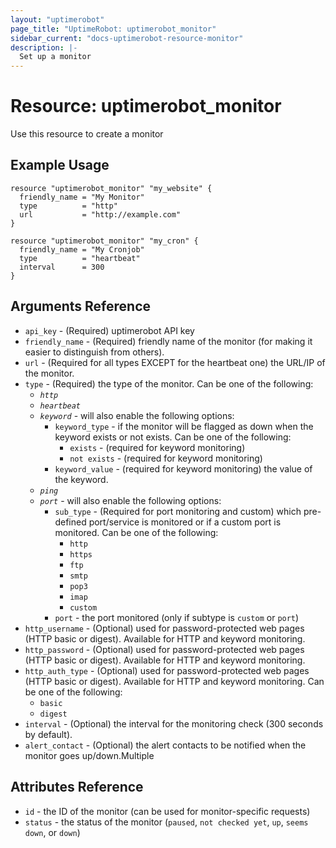 ```yaml
---
layout: "uptimerobot"
page_title: "UptimeRobot: uptimerobot_monitor"
sidebar_current: "docs-uptimerobot-resource-monitor"
description: |-
  Set up a monitor
---
```


# Resource: uptimerobot_monitor

Use this resource to create a monitor

## Example Usage

```hcl
resource "uptimerobot_monitor" "my_website" {
  friendly_name = "My Monitor"
  type          = "http"
  url           = "http://example.com"
}

resource "uptimerobot_monitor" "my_cron" {
  friendly_name = "My Cronjob"
  type          = "heartbeat"
  interval      = 300
}
```

## Arguments Reference

* `api_key` - (Required) uptimerobot API key
* `friendly_name` - (Required) friendly name of the monitor (for making it easier to distinguish from others).
* `url` - (Required for all types EXCEPT for the heartbeat one) the URL/IP of the monitor.
* `type` - (Required) the type of the monitor. Can be one of the following:
  - *`http`*
  - *`heartbeat`*
  - *`keyword`* - will also enable the following options:
    - `keyword_type` - if the monitor will be flagged as down when the keyword exists or not exists. Can be one of the following:
      - `exists` -  (required for keyword monitoring)
      - `not exists` -  (required for keyword monitoring)  
    - `keyword_value` -  (required for keyword monitoring) the value of the keyword.
  - *`ping`*
  - *`port`* - will also enable the following options:
    - `sub_type` - (Required for port monitoring and custom) which pre-defined port/service is monitored or if a custom port is monitored. Can be one of the following:
      - `http`
      - `https`
      - `ftp`
      - `smtp`
      - `pop3`
      - `imap`
      - `custom`
    - `port` - the port monitored (only if subtype is `custom` or `port`)
* `http_username` - (Optional) used for password-protected web pages (HTTP basic or digest). Available for HTTP and keyword monitoring.
* `http_password` - (Optional) used for password-protected web pages (HTTP basic or digest). Available for HTTP and keyword monitoring.
* `http_auth_type` - (Optional) used for password-protected web pages (HTTP basic or digest). Available for HTTP and keyword monitoring. Can be one of the following:
  - `basic`
  - `digest`
* `interval` - (Optional) the interval for the monitoring check (300 seconds by default).
* `alert_contact` - (Optional) the alert contacts to be notified when the monitor goes up/down.Multiple

## Attributes Reference

* `id` - the ID of the monitor (can be used for monitor-specific requests)
* `status` - the status of the monitor (`paused`, `not checked yet`, `up`, `seems down`, or `down`)
